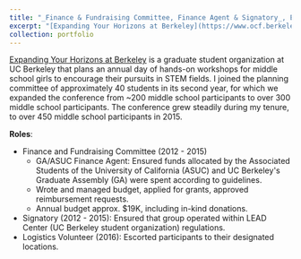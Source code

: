 ```yaml
---
title: "_Finance & Fundraising Committee, Finance Agent & Signatory_, Expanding Your Horizons at Berkeley (September 2012 - April 2015)"
excerpt: "[Expanding Your Horizons at Berkeley](https://www.ocf.berkeley.edu/~eyh/) is a graduate student organization at UC Berkeley that plans an annual day of hands-on workshops for 300-500 middle school girls to encourage their pursuits in STEM fields."
collection: portfolio
---
```


[Expanding Your Horizons at Berkeley](https://www.ocf.berkeley.edu/~eyh/) is a graduate student organization at UC Berkeley that plans an annual day of hands-on workshops for middle school girls to encourage their pursuits in STEM fields. I joined the planning committee of approximately 40 students in its second year, for which we expanded the conference from ~200 middle school participants to over 300 middle school participants. The conference grew steadily during my tenure, to over 450 middle school participants in 2015.

__Roles__:
- Finance and Fundraising Committee (2012 - 2015)
  - GA/ASUC Finance Agent: Ensured funds allocated by the Associated Students of the University of California (ASUC) and UC Berkeley's Graduate Assembly (GA) were spent according to guidelines.
  - Wrote and managed budget, applied for grants, approved reimbursement requests.
  - Annual budget approx. $19K, including in-kind donations. 
- Signatory (2012 - 2015): Ensured that group operated within LEAD Center (UC Berkeley student organization) regulations.
- Logistics Volunteer (2016): Escorted participants to their designated locations.